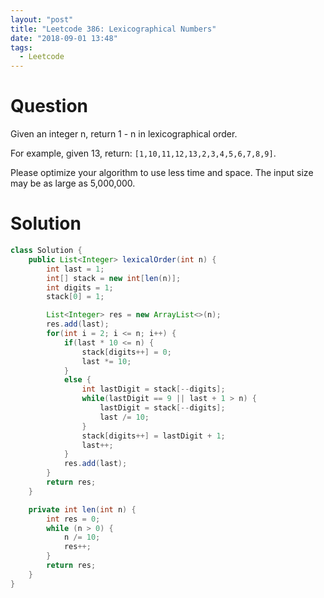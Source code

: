 ```yaml
---
layout: "post"
title: "Leetcode 386: Lexicographical Numbers"
date: "2018-09-01 13:48"
tags:
  - Leetcode
---
```


# Question
Given an integer n, return 1 - n in lexicographical order.

For example, given 13, return: `[1,10,11,12,13,2,3,4,5,6,7,8,9]`.

Please optimize your algorithm to use less time and space. The input size may be as large as 5,000,000.

# Solution
```java
class Solution {
    public List<Integer> lexicalOrder(int n) {
        int last = 1;
        int[] stack = new int[len(n)];
        int digits = 1;
        stack[0] = 1;

        List<Integer> res = new ArrayList<>(n);
        res.add(last);
        for(int i = 2; i <= n; i++) {
            if(last * 10 <= n) {
                stack[digits++] = 0;
                last *= 10;
            }
            else {
                int lastDigit = stack[--digits];
                while(lastDigit == 9 || last + 1 > n) {
                    lastDigit = stack[--digits];
                    last /= 10;
                }
                stack[digits++] = lastDigit + 1;
                last++;
            }
            res.add(last);
        }
        return res;
    }

    private int len(int n) {
        int res = 0;
        while (n > 0) {
            n /= 10;
            res++;
        }
        return res;
    }
}
```
